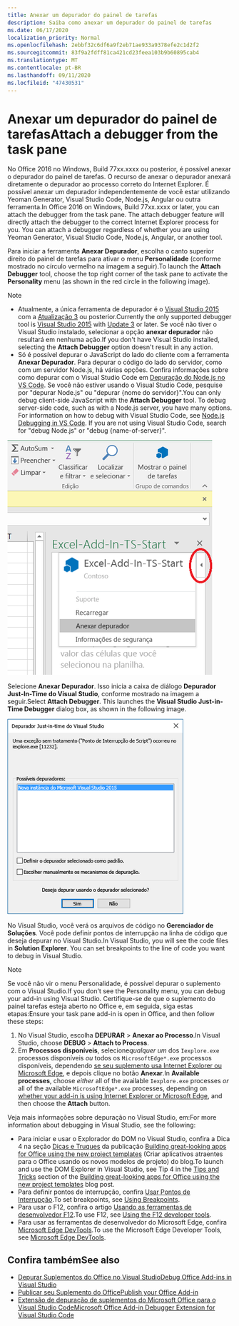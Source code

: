 ```yaml
---
title: Anexar um depurador do painel de tarefas
description: Saiba como anexar um depurador do painel de tarefas
ms.date: 06/17/2020
localization_priority: Normal
ms.openlocfilehash: 2ebbf32c6df6a9f2eb71ae933a9378efe2c1d2f2
ms.sourcegitcommit: 83f9a2fdff81ca421cd23feea103b9b60895cab4
ms.translationtype: MT
ms.contentlocale: pt-BR
ms.lasthandoff: 09/11/2020
ms.locfileid: "47430531"
---
```

# <a name="attach-a-debugger-from-the-task-pane"></a><span data-ttu-id="ad1c6-103">Anexar um depurador do painel de tarefas</span><span class="sxs-lookup"><span data-stu-id="ad1c6-103">Attach a debugger from the task pane</span></span>

<span data-ttu-id="ad1c6-p101">No Office 2016 no Windows, Build 77xx.xxxx ou posterior, é possível anexar o depurador do painel de tarefas. O recurso de anexar o depurador anexará diretamente o depurador ao processo correto do Internet Explorer. É possível anexar um depurador independentemente de você estar utilizando Yeoman Generator, Visual Studio Code, Node.js, Angular ou outra ferramenta.</span><span class="sxs-lookup"><span data-stu-id="ad1c6-p101">In Office 2016 on Windows, Build 77xx.xxxx or later, you can attach the debugger from the task pane. The attach debugger feature will directly attach the debugger to the correct Internet Explorer process for you. You can attach a debugger regardless of whether you are using Yeoman Generator, Visual Studio Code, Node.js, Angular, or another tool.</span></span>

<span data-ttu-id="ad1c6-107">Para iniciar a ferramenta **Anexar Depurador**, escolha o canto superior direito do painel de tarefas para ativar o menu **Personalidade** (conforme mostrado no círculo vermelho na imagem a seguir).</span><span class="sxs-lookup"><span data-stu-id="ad1c6-107">To launch the **Attach Debugger** tool, choose the top right corner of the task pane to activate the **Personality** menu (as shown in the red circle in the following image).</span></span>

> [!NOTE]
> - <span data-ttu-id="ad1c6-108">Atualmente, a única ferramenta de depurador é o [Visual Studio 2015](https://www.visualstudio.com/downloads/) com a [Atualização 3](https://msdn.microsoft.com/library/mt752379.aspx) ou posterior.</span><span class="sxs-lookup"><span data-stu-id="ad1c6-108">Currently the only supported debugger tool is [Visual Studio 2015](https://www.visualstudio.com/downloads/) with [Update 3](https://msdn.microsoft.com/library/mt752379.aspx) or later.</span></span> <span data-ttu-id="ad1c6-109">Se você não tiver o Visual Studio instalado, selecionar a opção **anexar depurador** não resultará em nenhuma ação.</span><span class="sxs-lookup"><span data-stu-id="ad1c6-109">If you don't have Visual Studio installed, selecting the **Attach Debugger** option doesn't result in any action.</span></span>
> - <span data-ttu-id="ad1c6-p103">Só é possível depurar o JavaScript do lado do cliente com a ferramenta **Anexar Depurador**. Para depurar o código do lado do servidor, como com um servidor Node.js, há várias opções. Confira informações sobre como depurar com o Visual Studio Code em [Depuração do Node.js no VS Code](https://code.visualstudio.com/docs/nodejs/nodejs-debugging). Se você não estiver usando o Visual Studio Code, pesquise por "depurar Node.js" ou "depurar {nome do servidor}".</span><span class="sxs-lookup"><span data-stu-id="ad1c6-p103">You can only debug client-side JavaScript with the **Attach Debugger** tool. To debug server-side code, such as with a Node.js server, you have many options. For information on how to debug with Visual Studio Code, see [Node.js Debugging in VS Code](https://code.visualstudio.com/docs/nodejs/nodejs-debugging). If you are not using Visual Studio Code, search for "debug Node.js" or "debug {name-of-server}".</span></span>

![Captura de tela do menu Anexar Depurador](../images/attach-debugger.png)

<span data-ttu-id="ad1c6-p104">Selecione **Anexar Depurador**. Isso inicia a caixa de diálogo **Depurador Just-In-Time do Visual Studio**, conforme mostrado na imagem a seguir.</span><span class="sxs-lookup"><span data-stu-id="ad1c6-p104">Select **Attach Debugger**. This launches the **Visual Studio Just-in-Time Debugger** dialog box, as shown in the following image.</span></span> 

![Captura de tela da caixa de diálogo Depurador JIT do Visual Studio](../images/visual-studio-debugger.png)

<span data-ttu-id="ad1c6-p105">No Visual Studio, você verá os arquivos de código no **Gerenciador de Soluções**.   Você pode definir pontos de interrupção na linha de código que deseja depurar no Visual Studio.</span><span class="sxs-lookup"><span data-stu-id="ad1c6-p105">In Visual Studio, you will see the code files in **Solution Explorer**.   You can set breakpoints to the line of code you want to debug in Visual Studio.</span></span>

> [!NOTE]
> <span data-ttu-id="ad1c6-120">Se você não vir o menu Personalidade, é possível depurar o suplemento com o Visual Studio.</span><span class="sxs-lookup"><span data-stu-id="ad1c6-120">If you don't see the Personality menu, you can debug your add-in using Visual Studio.</span></span> <span data-ttu-id="ad1c6-121">Certifique-se de que o suplemento do painel tarefas esteja aberto no Office e, em seguida, siga estas etapas:</span><span class="sxs-lookup"><span data-stu-id="ad1c6-121">Ensure your task pane add-in is open in Office, and then follow these steps:</span></span>
>
> 1. <span data-ttu-id="ad1c6-122">No Visual Studio, escolha **DEPURAR** > **Anexar ao Processo**.</span><span class="sxs-lookup"><span data-stu-id="ad1c6-122">In Visual Studio, choose **DEBUG** > **Attach to Process**.</span></span>
> 2. <span data-ttu-id="ad1c6-123">Em **Processos disponíveis**, selecione*qualquer um* dos `Iexplore.exe` processos disponíveis *ou* todos os `MicrosoftEdge*.exe` processos disponíveis, dependendo [ se seu suplemento usa Internet Explorer ou Microsoft Edge](../concepts/browsers-used-by-office-web-add-ins.md), e depois clique no botão **Anexar**.</span><span class="sxs-lookup"><span data-stu-id="ad1c6-123">In **Available processes**, choose *either* all of the available `Iexplore.exe` processes *or* all of the available `MicrosoftEdge*.exe` processes, depending on [whether your add-in is using Internet Explorer or Microsoft Edge](../concepts/browsers-used-by-office-web-add-ins.md), and then choose the **Attach** button.</span></span>

<span data-ttu-id="ad1c6-124">Veja mais informações sobre depuração no Visual Studio, em:</span><span class="sxs-lookup"><span data-stu-id="ad1c6-124">For more information about debugging in Visual Studio, see the following:</span></span>

- <span data-ttu-id="ad1c6-125">Para iniciar e usar o Explorador do DOM no Visual Studio, confira a Dica 4 na seção [Dicas e Truques](https://blogs.msdn.microsoft.com/officeapps/2013/04/16/building-great-looking-apps-for-office-using-the-new-project-templates/#tips_tricks) da publicação [Building great-looking apps for Office using the new project templates](https://blogs.msdn.microsoft.com/officeapps/2013/04/16/building-great-looking-apps-for-office-using-the-new-project-templates) (Criar aplicativos atraentes para o Office usando os novos modelos de projeto) do blog.</span><span class="sxs-lookup"><span data-stu-id="ad1c6-125">To launch and use the DOM Explorer in Visual Studio, see Tip 4 in the [Tips and Tricks](https://blogs.msdn.microsoft.com/officeapps/2013/04/16/building-great-looking-apps-for-office-using-the-new-project-templates/#tips_tricks) section of the [Building great-looking apps for Office using the new project templates](https://blogs.msdn.microsoft.com/officeapps/2013/04/16/building-great-looking-apps-for-office-using-the-new-project-templates) blog post.</span></span>
- <span data-ttu-id="ad1c6-126">Para definir pontos de interrupção, confira [Usar Pontos de Interrupção](/visualstudio/debugger/using-breakpoints?view=vs-2015&preserve-view=true).</span><span class="sxs-lookup"><span data-stu-id="ad1c6-126">To set breakpoints, see [Using Breakpoints](/visualstudio/debugger/using-breakpoints?view=vs-2015&preserve-view=true).</span></span>
- <span data-ttu-id="ad1c6-127">Para usar o F12, confira o artigo [Usando as ferramentas de desenvolvedor F12](/previous-versions/windows/internet-explorer/ie-developer/samples/bg182326(v=vs.85)).</span><span class="sxs-lookup"><span data-stu-id="ad1c6-127">To use F12, see [Using the F12 developer tools](/previous-versions/windows/internet-explorer/ie-developer/samples/bg182326(v=vs.85)).</span></span>
- <span data-ttu-id="ad1c6-128">Para usar as ferramentas de desenvolvedor do Microsoft Edge, confira [Microsoft Edge DevTools](https://www.microsoft.com/p/microsoft-edge-devtools-preview/9mzbfrmz0mnj?activetab=pivot%3Aoverviewtab).</span><span class="sxs-lookup"><span data-stu-id="ad1c6-128">To use the Microsoft Edge Developer Tools, see [Microsoft Edge DevTools](https://www.microsoft.com/p/microsoft-edge-devtools-preview/9mzbfrmz0mnj?activetab=pivot%3Aoverviewtab).</span></span>

## <a name="see-also"></a><span data-ttu-id="ad1c6-129">Confira também</span><span class="sxs-lookup"><span data-stu-id="ad1c6-129">See also</span></span>

- [<span data-ttu-id="ad1c6-130">Depurar Suplementos do Office no Visual Studio</span><span class="sxs-lookup"><span data-stu-id="ad1c6-130">Debug Office Add-ins in Visual Studio</span></span>](../develop/debug-office-add-ins-in-visual-studio.md)
- [<span data-ttu-id="ad1c6-131">Publicar seu Suplemento do Office</span><span class="sxs-lookup"><span data-stu-id="ad1c6-131">Publish your Office Add-in</span></span>](../publish/publish.md)
- [<span data-ttu-id="ad1c6-132">Extensão de depuração de suplementos do Microsoft Office para o Visual Studio Code</span><span class="sxs-lookup"><span data-stu-id="ad1c6-132">Microsoft Office Add-in Debugger Extension for Visual Studio Code</span></span>](debug-with-vs-extension.md)